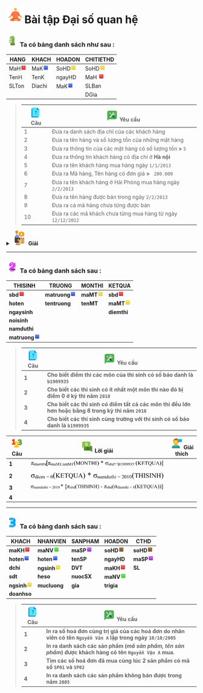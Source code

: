 # ![icons8-guru.png](https://raw.githubusercontent.com/Zenfection/Image/master/2021/03/21-18-12-52-icons8-guru.png)Bài tập Đại số quan hệ

### ![icons8-1_cute.png](https://raw.githubusercontent.com/Zenfection/Image/master/2021/03/21-12-29-08-icons8-1_cute.png) Ta có bảng danh sách như sau :

| HANG                                                                                                                                                               | KHACH                                                                                                                                                                | HOADON                                                                                                                                                                    | CHITIETHD                                                                                                                                                                 |
| ------------------------------------------------------------------------------------------------------------------------------------------------------------------ | -------------------------------------------------------------------------------------------------------------------------------------------------------------------- | ------------------------------------------------------------------------------------------------------------------------------------------------------------------------- | ------------------------------------------------------------------------------------------------------------------------------------------------------------------------- |
| MaH<img title="" src="https://raw.githubusercontent.com/Zenfection/Image/master/2021/03/21-18-03-33-icons8-red_square.png" alt="icons8-red_square.png" width="15"> | MaK<img title="" src="https://raw.githubusercontent.com/Zenfection/Image/master/2021/03/21-18-03-59-icons8-blue_square.png" alt="icons8-blue_square.png" width="15"> | SoHD<img title="" src="https://raw.githubusercontent.com/Zenfection/Image/master/2021/03/21-18-04-23-icons8-yellow_square.png" alt="icons8-yellow_square.png" width="15"> | SoHD<img title="" src="https://raw.githubusercontent.com/Zenfection/Image/master/2021/03/21-18-04-23-icons8-yellow_square.png" alt="icons8-yellow_square.png" width="15"> |
| TenH                                                                                                                                                               | TenK                                                                                                                                                                 | ngayHD                                                                                                                                                                    | MaH <img title="" src="https://raw.githubusercontent.com/Zenfection/Image/master/2021/03/21-18-03-33-icons8-red_square.png" alt="icons8-red_square.png" width="15">       |
| SLTon                                                                                                                                                              | Diachi                                                                                                                                                               | MaK<img title="" src="https://raw.githubusercontent.com/Zenfection/Image/master/2021/03/21-18-03-59-icons8-blue_square.png" alt="icons8-blue_square.png" width="15">      | SLBan                                                                                                                                                                     |
|                                                                                                                                                                    |                                                                                                                                                                      |                                                                                                                                                                           | DGia                                                                                                                                                                      |

> | ![icons8questionspng](https://raw.githubusercontent.com/Zenfection/Image/master/2021/03/17-08-59-15-icons8-questions.png) Câu | ![icons8-request_service.png](https://raw.githubusercontent.com/Zenfection/Image/master/2021/03/21-14-26-23-icons8-request_service.png) Yêu cầu |
> | ----------------------------------------------------------------------------------------------------------------------------- | ----------------------------------------------------------------------------------------------------------------------------------------------- |
> | 1                                                                                                                             | Đưa ra danh sách địa chỉ của các khách hàng                                                                                                     |
> | 2                                                                                                                             | Đưa ra tên hàng và số lượng tồn của những mặt hàng                                                                                              |
> | 3                                                                                                                             | Đưa ra thông tin của các mặt hàng có số lượng tồn **>** `5`                                                                                     |
> | 4                                                                                                                             | Đưa ra thông tin khách hàng có địa chỉ ở **Hà nội**                                                                                             |
> | 5                                                                                                                             | Đưa ra tên khách hàng mua hàng ngày `1/1/2013`                                                                                                  |
> | 6                                                                                                                             | Đưa ra Mã hàng, Tên hàng có đơn giá **>** ` 200.000`                                                                                            |
> | 7                                                                                                                             | Đưa ra tên khách hàng ở Hải Phòng mua hàng ngày `2/2/2013`                                                                                      |
> | 8                                                                                                                             | Đưa ra tên hàng được bán trong ngày `2/2/2013`                                                                                                  |
> | 9                                                                                                                             | Đưa ra cá mã hàng chưa từng được bán                                                                                                            |
> | 10                                                                                                                            | Đưa ra các mã khách chưa từng mua hàng từ ngày `12/12/2012`                                                                                     |

<details>
<summary><b><img src="https://raw.githubusercontent.com/Zenfection/Image/master/2021/03/21-17-26-40-Brainstorming.png" width="40"> Giải<b></summary>

| ![icons8-numbers.png](https://raw.githubusercontent.com/Zenfection/Image/master/2021/03/21-14-23-58-icons8-numbers.png)Câu | ![icons8-faq.png](https://raw.githubusercontent.com/Zenfection/Image/master/2021/03/21-14-23-24-icons8-faq.png) Lời giải                                                                                                                                        | ![icons8-consultation.png](https://raw.githubusercontent.com/Zenfection/Image/master/2021/03/21-14-23-33-icons8-consultation.png) Giải thích                                                |
| -------------------------------------------------------------------------------------------------------------------------- | --------------------------------------------------------------------------------------------------------------------------------------------------------------------------------------------------------------------------------------------------------------- | ------------------------------------------------------------------------------------------------------------------------------------------------------------------------------------------- |
| 1                                                                                                                          | <img title="" src="https://raw.githubusercontent.com/Zenfection/Image/master/2021/03/21-14-15-29-A%CC%89nh%20chu%CC%A3p%20Ma%CC%80n%20hi%CC%80nh%202021-03-21%20lu%CC%81c%2014.15.11.png" alt="" width="128">                                                   | ![icons8-easy.png](https://raw.githubusercontent.com/Zenfection/Image/master/2021/03/21-16-37-44-icons8-easy.png) Dễ                                                                        |
| 2                                                                                                                          | <img title="" src="https://raw.githubusercontent.com/Zenfection/Image/master/2021/03/21-14-15-36-A%CC%89nh%20chu%CC%A3p%20Ma%CC%80n%20hi%CC%80nh%202021-03-21%20lu%CC%81c%2014.15.18.png" alt="Ảnh chụp Màn hình 2021-03-21 lúc 14.15.18.png" width="147"> | ![icons8-easy.png](https://raw.githubusercontent.com/Zenfection/Image/master/2021/03/21-16-37-44-icons8-easy.png) Dễ                                                                        |
| 3                                                                                                                          | <img title="" src="https://raw.githubusercontent.com/Zenfection/Image/master/2021/03/21-16-23-32-A%CC%89nh%20chu%CC%A3p%20Ma%CC%80n%20hi%CC%80nh%202021-03-21%20lu%CC%81c%2016.23.25.png" alt="Ảnh chụp Màn hình 2021-03-21 lúc 16.23.25.png" width="134"> | ![icons8-easy.png](https://raw.githubusercontent.com/Zenfection/Image/master/2021/03/21-16-37-44-icons8-easy.png) Dễ                                                                        |
| 4                                                                                                                          | <img title="" src="https://raw.githubusercontent.com/Zenfection/Image/master/2021/03/21-16-25-34-A%CC%89nh%20chu%CC%A3p%20Ma%CC%80n%20hi%CC%80nh%202021-03-21%20lu%CC%81c%2016.25.24.png" alt="Ảnh chụp Màn hình 2021-03-21 lúc 16.25.24.png" width="203"> | ![icons8-easy.png](https://raw.githubusercontent.com/Zenfection/Image/master/2021/03/21-16-37-44-icons8-easy.png) Dễ                                                                        |
| 5                                                                                                                          | <img title="" src="https://raw.githubusercontent.com/Zenfection/Image/master/2021/03/21-16-28-12-A%CC%89nh%20chu%CC%A3p%20Ma%CC%80n%20hi%CC%80nh%202021-03-21%20lu%CC%81c%2016.28.08.png" alt="Ảnh chụp Màn hình 2021-03-21 lúc 16.28.08.png" width="425"> | `TenK`  ∈ `KHACH`<br>`ngayHD` ∈ `HOADON`<br><br>💡 Chiếu `TenK` ∈ `KHACH`<br>💡 Điều kiện ở `ngayHD` ∉ `KHACH`<br>⚠️ `KHACH` và `HOADON` có chung `maK` <br>⇨ có thể kết nối                |
| 6                                                                                                                          | <img title="" src="https://raw.githubusercontent.com/Zenfection/Image/master/2021/03/21-16-31-29-A%CC%89nh%20chu%CC%A3p%20Ma%CC%80n%20hi%CC%80nh%202021-03-21%20lu%CC%81c%2016.31.11.png" alt="Ảnh chụp Màn hình 2021-03-21 lúc 16.31.11.png" width="450"> | `MaH` và `TenH` ∈ `HANG`<br><br>💡 Chiếu `MaH`,`TenH` ∈ `HANG`<br>💡 Điều kiện ở `DGia` thuộc `CHITIETHD`<br>⚠️ `HANG` và `CHITIETHD` có chung `MaH` <br>⇨ có thể kết nối                   |
| 7                                                                                                                          | <img title="" src="https://raw.githubusercontent.com/Zenfection/Image/master/2021/03/21-16-31-40-A%CC%89nh%20chu%CC%A3p%20Ma%CC%80n%20hi%CC%80nh%202021-03-21%20lu%CC%81c%2016.31.20.png" alt="Ảnh chụp Màn hình 2021-03-21 lúc 16.31.20.png" width="610"> | `TenK` và `Diachi` ∈ `KHACH`<br><br>💡 Chiếu `TenH` ∈ `KHACH`<br>💡 Điều kiện ở `Diachi` ∈ `KHACH` <br>và `ngayHD` ∈ `HOADON`<br>⚠️ `KHACH` và `HOADON` có chung `MaH` <br>⇨ có thể kết nối |
| 8                                                                                                                          | <img title="" src="https://raw.githubusercontent.com/Zenfection/Image/master/2021/03/21-17-05-06-A%CC%89nh%20chu%CC%A3p%20Ma%CC%80n%20hi%CC%80nh%202021-03-21%20lu%CC%81c%2017.04.15.png" alt="Ảnh chụp Màn hình 2021-03-21 lúc 17.04.15.png" width="600"> | `TenH` ∈ `HANG`<br><br>💡 Chiếu `TenH` ∈ `Hang`<br>💡 Điều kiện `ngayHD` ∈ `HOADON`<br>⚠️ `HANG` và `HOADON` không thể kết nối<br>🧚 Nên phải kết nối qua `CHITIETHD`                       |
| 9                                                                                                                          | <img title="" src="https://raw.githubusercontent.com/Zenfection/Image/master/2021/03/21-17-05-13-A%CC%89nh%20chu%CC%A3p%20Ma%CC%80n%20hi%CC%80nh%202021-03-21%20lu%CC%81c%2017.04.22.png" alt="Ảnh chụp Màn hình 2021-03-21 lúc 17.04.22.png" width="285"> | `MaH` ∈ `HANG`<br>`SLBan` ∈ `CHITIETHD`<br><br>🧚 Dùng phép `trừ`<br>`HANG` - `CHITIETHD` = số hàng còn lại                                                                                 |
| 10                                                                                                                         | <img title="" src="https://raw.githubusercontent.com/Zenfection/Image/master/2021/03/21-17-05-17-A%CC%89nh%20chu%CC%A3p%20Ma%CC%80n%20hi%CC%80nh%202021-03-21%20lu%CC%81c%2017.04.29.png" alt="Ảnh chụp Màn hình 2021-03-21 lúc 17.04.29.png" width="500"> | `MaK` ∈ `HOADON`<br><br>💡 Chiếu `MaK` ∈ `HOADON`<br>💡 Điều kiện `ngayHD` ∈ `HOADON`<br>🧚 Dùng phép `trừ`                                                                                 |

</details>

---

### ![icons8-2_cute.png](https://raw.githubusercontent.com/Zenfection/Image/master/2021/03/21-12-29-20-icons8-2_cute.png) Ta có bảng danh sách sau :

| THISINH                                                                                                                                                                   | TRUONG                                                                                                                                                                    | MONTHI                                                                                                                                                                    | KETQUA                                                                                                                                                                    |
| ------------------------------------------------------------------------------------------------------------------------------------------------------------------------- | ------------------------------------------------------------------------------------------------------------------------------------------------------------------------- | ------------------------------------------------------------------------------------------------------------------------------------------------------------------------- | ------------------------------------------------------------------------------------------------------------------------------------------------------------------------- |
| sbd<img title="" src="https://raw.githubusercontent.com/Zenfection/Image/master/2021/03/21-18-03-33-icons8-red_square.png" alt="icons8-red_square.png" width="15">        | matruong<img title="" src="https://raw.githubusercontent.com/Zenfection/Image/master/2021/03/21-18-03-59-icons8-blue_square.png" alt="icons8-blue_square.png" width="15"> | maMT<img title="" src="https://raw.githubusercontent.com/Zenfection/Image/master/2021/03/21-18-04-23-icons8-yellow_square.png" alt="icons8-yellow_square.png" width="15"> | sbd<img title="" src="https://raw.githubusercontent.com/Zenfection/Image/master/2021/03/21-18-03-33-icons8-red_square.png" alt="icons8-red_square.png" width="15">        |
| hoten                                                                                                                                                                     | tentruong                                                                                                                                                                 | tenMT                                                                                                                                                                     | maMT<img title="" src="https://raw.githubusercontent.com/Zenfection/Image/master/2021/03/21-18-04-23-icons8-yellow_square.png" alt="icons8-yellow_square.png" width="15"> |
| ngaysinh                                                                                                                                                                  |                                                                                                                                                                           |                                                                                                                                                                           | diemthi                                                                                                                                                                   |
| noisinh                                                                                                                                                                   |                                                                                                                                                                           |                                                                                                                                                                           |                                                                                                                                                                           |
| namduthi                                                                                                                                                                  |                                                                                                                                                                           |                                                                                                                                                                           |                                                                                                                                                                           |
| matruong<img title="" src="https://raw.githubusercontent.com/Zenfection/Image/master/2021/03/21-18-03-59-icons8-blue_square.png" alt="icons8-blue_square.png" width="15"> |                                                                                                                                                                           |                                                                                                                                                                           |                                                                                                                                                                           |

> | ![icons8questionspng](https://raw.githubusercontent.com/Zenfection/Image/master/2021/03/17-08-59-15-icons8-questions.png) Câu | ![icons8requestservicepng](https://raw.githubusercontent.com/Zenfection/Image/master/2021/03/21-14-26-23-icons8-request_service.png) Yêu cầu |
> | ----------------------------------------------------------------------------------------------------------------------------- | -------------------------------------------------------------------------------------------------------------------------------------------- |
> | 1                                                                                                                             | Cho biết điểm thi các môn của thi sinh có số báo danh là `b1909935`                                                                          |
> | 2                                                                                                                             | Cho biết các thi sinh có ít nhất một môn thi nào đó bị điểm 0 ở kỳ thi năm `2010`                                                            |
> | 3                                                                                                                             | Cho biết các thí sinh có điểm tất cả các môn thi đều lớn hơn hoặc bằng 8 trong kỳ thi năm `2010`                                             |
> | 4                                                                                                                             | Cho biết các thí sinh cùng trường với thí sinh có số báo danh là `b1909935`                                                                  |

| ![icons8-numbers.png](https://raw.githubusercontent.com/Zenfection/Image/master/2021/03/21-14-23-58-icons8-numbers.png)Câu | ![icons8-faq.png](https://raw.githubusercontent.com/Zenfection/Image/master/2021/03/21-14-23-24-icons8-faq.png) Lời giải                                                                                                     | ![icons8-consultation.png](https://raw.githubusercontent.com/Zenfection/Image/master/2021/03/21-14-23-33-icons8-consultation.png) Giải thích |
| -------------------------------------------------------------------------------------------------------------------------- | ---------------------------------------------------------------------------------------------------------------------------------------------------------------------------------------------------------------------------- | -------------------------------------------------------------------------------------------------------------------------------------------- |
| 1                                                                                                                          | ![Ảnh chụp Màn hình 2021-03-21 lúc 21.53.17.png](https://raw.githubusercontent.com/Zenfection/Image/master/2021/03/21-21-53-35-A%CC%89nh%20chu%CC%A3p%20Ma%CC%80n%20hi%CC%80nh%202021-03-21%20lu%CC%81c%2021.53.17.png) |                                                                                                                                              |
| 2                                                                                                                          | ![Ảnh chụp Màn hình 2021-03-21 lúc 21.58.51.png](https://raw.githubusercontent.com/Zenfection/Image/master/2021/03/21-21-58-57-A%CC%89nh%20chu%CC%A3p%20Ma%CC%80n%20hi%CC%80nh%202021-03-21%20lu%CC%81c%2021.58.51.png) |                                                                                                                                              |
| 3                                                                                                                          | ![Ảnh chụp Màn hình 2021-03-21 lúc 22.16.22.png](https://raw.githubusercontent.com/Zenfection/Image/master/2021/03/21-22-16-29-A%CC%89nh%20chu%CC%A3p%20Ma%CC%80n%20hi%CC%80nh%202021-03-21%20lu%CC%81c%2022.16.22.png) |                                                                                                                                              |
| 4                                                                                                                          |                                                                                                                                                                                                                              |                                                                                                                                              |













---

### ![icons8-3_cute.png](https://raw.githubusercontent.com/Zenfection/Image/master/2021/03/21-12-29-36-icons8-3_cute.png) Ta có bảng danh sách sau :

| KHACH                                                                                                                                                                       | NHANVIEN                                                                                                                                                                    | SANPHAM                                                                                                                                                                   | HOADON                                                                                                                                                                  | CTHD                                                                                                                                                                      |
| --------------------------------------------------------------------------------------------------------------------------------------------------------------------------- | --------------------------------------------------------------------------------------------------------------------------------------------------------------------------- | ------------------------------------------------------------------------------------------------------------------------------------------------------------------------- | ----------------------------------------------------------------------------------------------------------------------------------------------------------------------- | ------------------------------------------------------------------------------------------------------------------------------------------------------------------------- |
| maKH<img title="" src="https://raw.githubusercontent.com/Zenfection/Image/master/2021/03/21-18-03-33-icons8-red_square.png" alt="icons8-red_square.png" width="15">         | maNV<img title="" src="https://raw.githubusercontent.com/Zenfection/Image/master/2021/03/21-18-09-07-icons8-green_square.png" alt="icons8-green_square.png" width="15">     | maSP<img src="https://raw.githubusercontent.com/Zenfection/Image/master/2021/03/21-18-10-02-icons8-purple_square.png" title="" alt="icons8-purple_square.png" width="15"> | soHD<img title="" src="https://raw.githubusercontent.com/Zenfection/Image/master/2021/03/21-18-10-46-icons8-brown_square.png" alt="icons8-brown_square.png" width="15"> | soHD<img title="" src="https://raw.githubusercontent.com/Zenfection/Image/master/2021/03/21-18-10-46-icons8-brown_square.png" alt="icons8-brown_square.png" width="15">   |
| hoten<img title="" src="https://raw.githubusercontent.com/Zenfection/Image/master/2021/03/21-18-03-59-icons8-blue_square.png" alt="icons8-blue_square.png" width="15">      | hoten<img title="" src="https://raw.githubusercontent.com/Zenfection/Image/master/2021/03/21-18-03-59-icons8-blue_square.png" alt="icons8-blue_square.png" width="15">      | tenSP                                                                                                                                                                     | ngayHD                                                                                                                                                                  | maSP<img src="https://raw.githubusercontent.com/Zenfection/Image/master/2021/03/21-18-10-02-icons8-purple_square.png" title="" alt="icons8-purple_square.png" width="15"> |
| dchi                                                                                                                                                                        | ngsinh<img title="" src="https://raw.githubusercontent.com/Zenfection/Image/master/2021/03/21-18-04-23-icons8-yellow_square.png" alt="icons8-yellow_square.png" width="15"> | DVT                                                                                                                                                                       | maKH<img title="" src="https://raw.githubusercontent.com/Zenfection/Image/master/2021/03/21-18-03-33-icons8-red_square.png" alt="icons8-red_square.png" width="15">     | SL                                                                                                                                                                        |
| sdt                                                                                                                                                                         | heso                                                                                                                                                                        | nuocSX                                                                                                                                                                    | maNV<img title="" src="https://raw.githubusercontent.com/Zenfection/Image/master/2021/03/21-18-09-07-icons8-green_square.png" alt="icons8-green_square.png" width="15"> |                                                                                                                                                                           |
| ngsinh<img title="" src="https://raw.githubusercontent.com/Zenfection/Image/master/2021/03/21-18-04-23-icons8-yellow_square.png" alt="icons8-yellow_square.png" width="15"> | mucluong                                                                                                                                                                    | gia                                                                                                                                                                       | trigia                                                                                                                                                                  |                                                                                                                                                                           |
| doanhso                                                                                                                                                                     |                                                                                                                                                                             |                                                                                                                                                                           |                                                                                                                                                                         |                                                                                                                                                                           |

> | ![icons8questionspng](https://raw.githubusercontent.com/Zenfection/Image/master/2021/03/17-08-59-15-icons8-questions.png) Câu | ![icons8requestservicepng](https://raw.githubusercontent.com/Zenfection/Image/master/2021/03/21-14-26-23-icons8-request_service.png) Yêu cầu |
> | ----------------------------------------------------------------------------------------------------------------------------- | -------------------------------------------------------------------------------------------------------------------------------------------- |
> | 1                                                                                                                             | In ra số hoá đơn cùng trị giá của các hoá đơn do nhân viên có tên `Nguyễn Văn A` lập trong ngày `10/10/2005`                                 |
> | 2                                                                                                                             | In ra danh sách các sản phẩm (*mã sản phẩm, tên sản phẩm*) được khách hàng có tên `Nguyễn Vặn A` mua.                                        |
> | 3                                                                                                                             | Tìm các số hoá đơn đã mua cùng lúc 2 sản phẩm có mã số `SP01` và `SP02`                                                                      |
> | 4                                                                                                                             | In ra danh sách các sản phẩm không bán được trong năm `2005`                                                                                 |

> 

